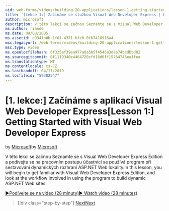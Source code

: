 ```yaml
---
uid: web-forms/videos/building-20-applications/lesson-1-getting-started-with-visual-web-developer-express
title: '[Lekce 1:] Začínáme se službou Visual Web Developer Express | Dokumentace Microsoftu'
author: microsoft
description: V této lekci se začnou Seznamte se s Visual Web Developer Express Edition a podívejte se na pracovním postupu účastnící se používá při sestavování dyn program...
ms.author: riande
ms.date: 09/08/2005
ms.assetid: e9341b0b-1f01-4371-bfe0-0fb7410916a4
msc.legacyurl: /web-forms/videos/building-20-applications/lesson-1-getting-started-with-visual-web-developer-express
msc.type: video
ms.openlocfilehash: 6f325af39ea977a0a565f4546a3d8a74bcdbbd02
ms.sourcegitcommit: 0f1119340e4464720cfd16d0ff15764746ea1fea
ms.translationtype: MT
ms.contentlocale: cs-CZ
ms.lasthandoff: 04/17/2019
ms.locfileid: "59382547"
---
```

# <a name="lesson-1-getting-started-with-visual-web-developer-express"></a><span data-ttu-id="62fdc-103">[1. lekce:] Začínáme s aplikací Visual Web Developer Express</span><span class="sxs-lookup"><span data-stu-id="62fdc-103">[Lesson 1:] Getting Started with Visual Web Developer Express</span></span>

<span data-ttu-id="62fdc-104">by [Microsoft](https://github.com/microsoft)</span><span class="sxs-lookup"><span data-stu-id="62fdc-104">by [Microsoft](https://github.com/microsoft)</span></span>

<span data-ttu-id="62fdc-105">V této lekci se začnou Seznamte se s Visual Web Developer Express Edition a podívejte se na pracovním postupu účastnící se používá program při sestavování dynamických rozhraní ASP.NET Web lokality.</span><span class="sxs-lookup"><span data-stu-id="62fdc-105">In this lesson, you will begin to get familiar with Visual Web Developer Express Edition, and look at the workflow involved in using the program to build dynamic ASP.NET Web sites.</span></span>

[<span data-ttu-id="62fdc-106">&#9654;Podívejte se na video (28 minuty)</span><span class="sxs-lookup"><span data-stu-id="62fdc-106">&#9654; Watch video (28 minutes)</span></span>](https://channel9.msdn.com/Blogs/ASP-NET-Site-Videos/lesson-1-getting-started-with-visual-web-developer-express)

> [!div class="step-by-step"]
> [<span data-ttu-id="62fdc-107">Next</span><span class="sxs-lookup"><span data-stu-id="62fdc-107">Next</span></span>](lesson-2-creating-a-web-forms-user-interface.md)
